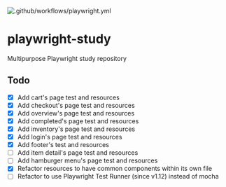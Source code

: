 ![.github/workflows/playwright.yml](https://github.com/ltsuda/playwright-study/workflows/.github/workflows/playwright.yml/badge.svg?branch=main)

# playwright-study
Multipurpose Playwright study repository


## Todo
- [x] Add cart's page test and resources
- [x] Add checkout's page test and resources
- [x] Add overview's page test and resources
- [x] Add completed's page test and resources
- [x] Add inventory's page test and resources
- [x] Add login's page test and resources
- [x] Add footer's test and resources
- [ ] Add item detail's page test and resources
- [ ] Add hamburger menu's page test and resources
- [x] Refactor resources to have common components within its own file
- [ ] Refactor to use Playwright Test Runner (since v1.12) instead of mocha
